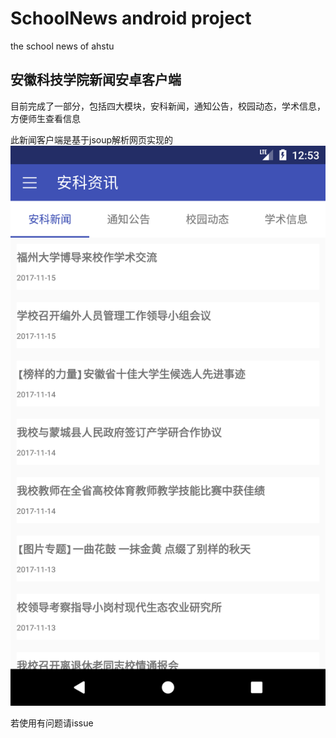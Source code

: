 # SchoolNews android project
the school news of ahstu

安徽科技学院新闻安卓客户端
---
目前完成了一部分，包括四大模块，安科新闻，通知公告，校园动态，学术信息，方便师生查看信息

此新闻客户端是基于jsoup解析网页实现的
![](./resource/Screenshot_1510764824.png)

若使用有问题请issue